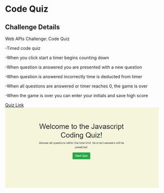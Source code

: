 # Code Quiz

## Challenge Details

Web APIs Challenge: Code Quiz

-Timed code quiz

-When you click start a timer begins counting down

-When question is answered you are presented with a new question

-When question is answered incorrectly time is deducted from timer

-When all questions are answered or timer reaches 0, the game is over

-When the game is over you can enter your initials and save high score

[Quiz Link](https://woodb58.github.io/quiz-challenge/)
![Quiz page](./assets/images/quiz.png)
